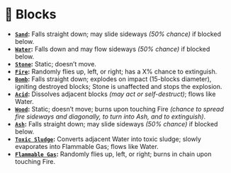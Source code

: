 # 🎲 Blocks
- **[`Sand`](https://github.com/flmarsou/OpenGL_Sandbox/blob/main/src/block/SandBlock.cpp):** Falls straight down; may slide sideways *(50% chance)* if blocked below.
- **[`Water`](https://github.com/flmarsou/OpenGL_Sandbox/blob/main/src/block/WaterBlock.cpp):** Falls down and may flow sideways *(50% chance)* if blocked below.
- **[`Stone`](https://github.com/flmarsou/OpenGL_Sandbox/blob/main/src/block/StoneBlock.cpp):** Static; doesn’t move.
- **[`Fire`](https://github.com/flmarsou/OpenGL_Sandbox/blob/main/src/block/FireBlock.cpp):** Randomly flies up, left, or right; has a X% chance to extinguish.
- **[`Bomb`](https://github.com/flmarsou/OpenGL_Sandbox/blob/main/src/block/BombBlock.cpp):** Falls straight down; explodes on impact (15-blocks diameter), igniting destroyed blocks; Stone is unaffected and stops the explosion.
- **[`Acid`](https://github.com/flmarsou/OpenGL_Sandbox/blob/main/src/block/AcidBlock.cpp):** Dissolves adjacent blocks *(may act or self-destruct)*; flows like Water.
- **[`Wood`](https://github.com/flmarsou/OpenGL_Sandbox/blob/main/src/block/WoodBlock.cpp):** Static; doesn’t move; burns upon touching Fire *(chance to spread fire sideways and diagonally, to turn into Ash, and to extinguish)*.
- **[`Ash`](https://github.com/flmarsou/OpenGL_Sandbox/blob/main/src/block/AshBlock.cpp):** Falls straight down; may slide sideways *(50% chance)* if blocked below.
- **[`Toxic Sludge`](https://github.com/flmarsou/OpenGL_Sandbox/blob/main/src/block/ToxicSludgeBlock.cpp):** Converts adjacent Water into toxic sludge; slowly evaporates into Flammable Gas; flows like Water.
- **[`Flammable Gas`](https://github.com/flmarsou/OpenGL_Sandbox/blob/main/src/block/FlammableGasBlock.cpp):** Randomly flies up, left, or right; burns in chain upon touching Fire.
